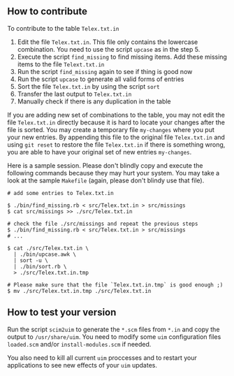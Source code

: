 ## How to contribute

To contribute to the table `Telex.txt.in`

1. Edit the file `Telex.txt.in`. This file only contains the lowercase
   combination. You need to use the script `upcase` as in the step 5.
2. Execute the script `find_missing` to find missing items.
   Add these missing items to the file `Telext.txt.in`
4. Run the script `find_missing` again to see if thing is good now
5. Run the script `upcase` to generate all valid forms of entries
6. Sort the file `Telex.txt.in` by using the script `sort`
7. Transfer the last output to `Telex.txt.in`
8. Manually check if there is any duplication in the table

If you are adding new set of combinations to the table, you may not edit
the file `Telex.txt.in` directly because it is hard to locate your changes
after the file is sorted. You may create a temporary file `my-changes`
where you put your new entries. By appending this file to the original
file `Telex.txt.in` and using `git reset` to restore the file `Telex.txt.in`
if there is something wrong, you are able to have your original set of
new entries `my-changes`.

Here is a sample session. Please don't blindly copy and execute the
following commands because they may hurt your system. You may take a look
at the sample `Makefile` (again, please don't blindy use that file).

````
# add some entries to Telex.txt.in

$ ./bin/find_missing.rb < src/Telex.txt.in > src/missings
$ cat src/missings >> ./src/Telex.txt.in

# check the file ./src/missings and repeat the previous steps
$ ./bin/find_missing.rb < src/Telex.txt.in > src/missings
# ...

$ cat ./src/Telex.txt.in \
  | ./bin/upcase.awk \
  | sort -u \
  | ./bin/sort.rb \
  > ./src/Telex.txt.in.tmp

# Please make sure that the file `Telex.txt.in.tmp` is good enough ;)
$ mv ./src/Telex.txt.in.tmp ./src/Telex.txt.in
````

## How to test your version

Run the script `scim2uim` to generate the `*.scm` files from `*.in`
and copy the output to `/usr/share/uim`. You need to modify some `uim`
configuration files `loaded.scm` and/or `install-modules.scm` if needed.

You also need to kill all current `uim` proccesses and to restart your
applications to see new effects of your `uim` updates.
